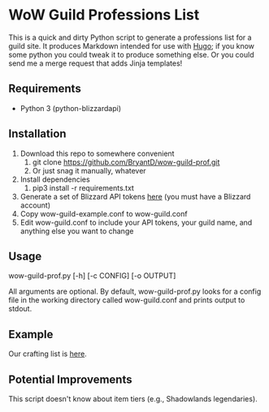 # WoW Guild Professions List

This is a quick and dirty Python script to generate a professions list
for a guild site. It produces Markdown intended for use with
[Hugo](https://gohugo.io); if you know some python you could tweak it to
produce something else. Or you could send me a merge request that adds
Jinja templates!

## Requirements

* Python 3 (python-blizzardapi)

## Installation 

1. Download this repo to somewhere convenient 
    1. git clone https://github.com/BryantD/wow-guild-prof.git
    1. Or just snag it manually, whatever
1. Install dependencies
    1. pip3 install -r requirements.txt
1. Generate a set of Blizzard API tokens [here](https://develop.battle.net/access/clients) (you must have a Blizzard account)
1. Copy wow-guild-example.conf to wow-guild.conf
1. Edit wow-guild.conf to include your API tokens, your guild name, and anything else you want to change 

## Usage

wow-guild-prof.py [-h] [-c CONFIG] [-o OUTPUT]

All arguments are optional. By default, wow-guild-prof.py looks for a config file 
in the working directory called wow-guild.conf and prints output to stdout.

## Example

Our crafting list is [here](https://wow.distancinglikepros.com/posts/shadowlands-crafting/).

## Potential Improvements

This script doesn't know about item tiers (e.g., Shadowlands legendaries).
